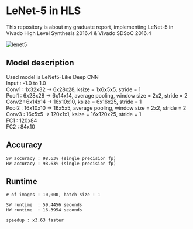 LeNet-5 in HLS
===========
This repository is about my graduate report, implementing LeNet-5 in Vivado High Level Synthesis 2016.4 & Vivado   SDSoC 2016.4


![lenet5](https://world4jason.gitbooks.io/research-log/content/deepLearning/CNN/img/lenet.png "LeNet-5")




## Model description
Used model is LeNet5-Like Deep CNN  
Input : -1.0 to 1.0  
Conv1 : 1x32x32 -> 6x28x28, ksize = 1x6x5x5, stride = 1  
Pool1 : 6x28x28 -> 6x14x14, average pooling, window size = 2x2, stride = 2  
Conv2 : 6x14x14 -> 16x10x10, ksize = 6x16x25, stride = 1  
Pool2 : 16x10x10 -> 16x5x5, average pooling, window size = 2x2, stride = 2  
Conv3 : 16x5x5 -> 120x1x1, ksize = 16x120x25, stride = 1  
FC1 : 120x84  
FC2 : 84x10    

  


## Accuracy  
	SW accuracy : 98.63% (single precision fp)    
	HW accuracy : 98.63% (single precision fp)  

## Runtime  
	# of images : 10,000, batch size : 1  
	
	SW runtime  : 59.4456 seconds  
	HW runtime  : 16.3954 seconds  

	speedup : x3.63 faster 



